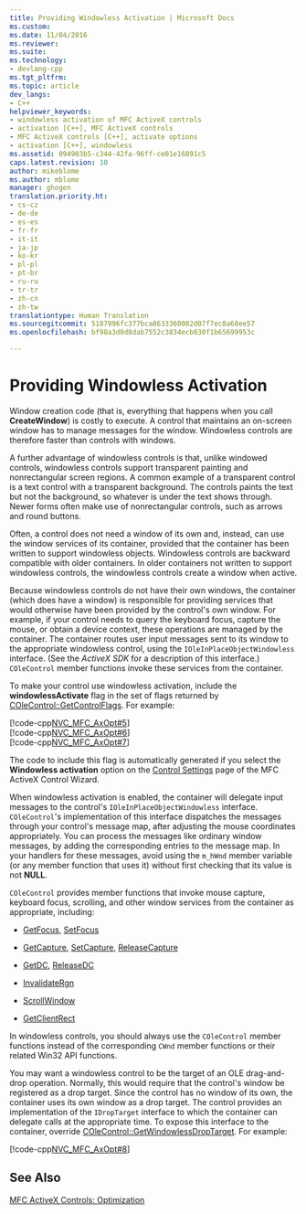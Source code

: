 ```yaml
---
title: Providing Windowless Activation | Microsoft Docs
ms.custom: 
ms.date: 11/04/2016
ms.reviewer: 
ms.suite: 
ms.technology:
- devlang-cpp
ms.tgt_pltfrm: 
ms.topic: article
dev_langs:
- C++
helpviewer_keywords:
- windowless activation of MFC ActiveX controls
- activation [C++], MFC ActiveX controls
- MFC ActiveX controls [C++], activate options
- activation [C++], windowless
ms.assetid: 094903b5-c344-42fa-96ff-ce01e16891c5
caps.latest.revision: 10
author: mikeblome
ms.author: mblome
manager: ghogen
translation.priority.ht:
- cs-cz
- de-de
- es-es
- fr-fr
- it-it
- ja-jp
- ko-kr
- pl-pl
- pt-br
- ru-ru
- tr-tr
- zh-cn
- zh-tw
translationtype: Human Translation
ms.sourcegitcommit: 5187996fc377bca8633360082d07f7ec8a68ee57
ms.openlocfilehash: bf98a3d0d8dab7552c3834ecb030f1b65699953c

---
```

# Providing Windowless Activation
Window creation code (that is, everything that happens when you call **CreateWindow**) is costly to execute. A control that maintains an on-screen window has to manage messages for the window. Windowless controls are therefore faster than controls with windows.  
  
 A further advantage of windowless controls is that, unlike windowed controls, windowless controls support transparent painting and nonrectangular screen regions. A common example of a transparent control is a text control with a transparent background. The controls paints the text but not the background, so whatever is under the text shows through. Newer forms often make use of nonrectangular controls, such as arrows and round buttons.  
  
 Often, a control does not need a window of its own and, instead, can use the window services of its container, provided that the container has been written to support windowless objects. Windowless controls are backward compatible with older containers. In older containers not written to support windowless controls, the windowless controls create a window when active.  
  
 Because windowless controls do not have their own windows, the container (which does have a window) is responsible for providing services that would otherwise have been provided by the control's own window. For example, if your control needs to query the keyboard focus, capture the mouse, or obtain a device context, these operations are managed by the container. The container routes user input messages sent to its window to the appropriate windowless control, using the `IOleInPlaceObjectWindowless` interface. (See the *ActiveX SDK* for a description of this interface.) `COleControl` member functions invoke these services from the container.  
  
 To make your control use windowless activation, include the **windowlessActivate** flag in the set of flags returned by [COleControl::GetControlFlags](../mfc/reference/colecontrol-class.md#colecontrol__getcontrolflags). For example:  
  
 [!code-cpp[NVC_MFC_AxOpt#5](../mfc/codesnippet/cpp/providing-windowless-activation_1.cpp)]  
[!code-cpp[NVC_MFC_AxOpt#6](../mfc/codesnippet/cpp/providing-windowless-activation_2.cpp)]  
[!code-cpp[NVC_MFC_AxOpt#7](../mfc/codesnippet/cpp/providing-windowless-activation_3.cpp)]  
  
 The code to include this flag is automatically generated if you select the **Windowless activation** option on the [Control Settings](../mfc/reference/control-settings-mfc-activex-control-wizard.md) page of the MFC ActiveX Control Wizard.  
  
 When windowless activation is enabled, the container will delegate input messages to the control's `IOleInPlaceObjectWindowless` interface. `COleControl`'s implementation of this interface dispatches the messages through your control's message map, after adjusting the mouse coordinates appropriately. You can process the messages like ordinary window messages, by adding the corresponding entries to the message map. In your handlers for these messages, avoid using the `m_hWnd` member variable (or any member function that uses it) without first checking that its value is not **NULL**.  
  
 `COleControl` provides member functions that invoke mouse capture, keyboard focus, scrolling, and other window services from the container as appropriate, including:  
  
-   [GetFocus](../mfc/reference/colecontrol-class.md#colecontrol__getfocus), [SetFocus](../mfc/reference/colecontrol-class.md#colecontrol__setfocus)  
  
-   [GetCapture](../mfc/reference/colecontrol-class.md#colecontrol__getcapture), [SetCapture](../mfc/reference/colecontrol-class.md#colecontrol__setcapture), [ReleaseCapture](../mfc/reference/colecontrol-class.md#colecontrol__releasecapture)  
  
-   [GetDC](../mfc/reference/colecontrol-class.md#colecontrol__getdc), [ReleaseDC](../mfc/reference/colecontrol-class.md#colecontrol__releasedc)  
  
-   [InvalidateRgn](../mfc/reference/colecontrol-class.md#colecontrol__invalidatergn)  
  
-   [ScrollWindow](../mfc/reference/colecontrol-class.md#colecontrol__scrollwindow)  
  
-   [GetClientRect](../mfc/reference/colecontrol-class.md#colecontrol__getclientrect)  
  
 In windowless controls, you should always use the `COleControl` member functions instead of the corresponding `CWnd` member functions or their related Win32 API functions.  
  
 You may want a windowless control to be the target of an OLE drag-and-drop operation. Normally, this would require that the control's window be registered as a drop target. Since the control has no window of its own, the container uses its own window as a drop target. The control provides an implementation of the `IDropTarget` interface to which the container can delegate calls at the appropriate time. To expose this interface to the container, override [COleControl::GetWindowlessDropTarget](../mfc/reference/colecontrol-class.md#colecontrol__getwindowlessdroptarget). For example:  
  
 [!code-cpp[NVC_MFC_AxOpt#8](../mfc/codesnippet/cpp/providing-windowless-activation_4.cpp)]  
  
## See Also  
 [MFC ActiveX Controls: Optimization](../mfc/mfc-activex-controls-optimization.md)




<!--HONumber=Jan17_HO1-->


